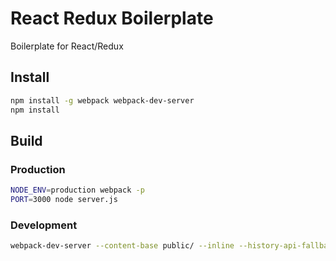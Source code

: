# React Redux Boilerplate

Boilerplate for React/Redux

## Install

```sh
npm install -g webpack webpack-dev-server
npm install
```

## Build

### Production

```sh
NODE_ENV=production webpack -p
PORT=3000 node server.js
```

### Development

```sh
webpack-dev-server --content-base public/ --inline --history-api-fallback --port 3000
```
